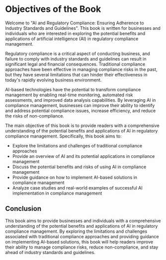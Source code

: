 Objectives of the Book
==================================================

Welcome to "AI and Regulatory Compliance: Ensuring Adherence to Industry Standards and Guidelines". This book is written for businesses and individuals who are interested in exploring the potential benefits and applications of artificial intelligence (AI) in regulatory compliance management.

Regulatory compliance is a critical aspect of conducting business, and failure to comply with industry standards and guidelines can result in significant legal and financial consequences. Traditional compliance approaches have been effective in managing compliance risks in the past, but they have several limitations that can hinder their effectiveness in today's rapidly evolving business environment.

AI-based technologies have the potential to transform compliance management by enabling real-time monitoring, automated risk assessments, and improved data analysis capabilities. By leveraging AI in compliance management, businesses can improve their ability to identify and address potential compliance issues, increase efficiency, and reduce the risks of non-compliance.

The main objective of this book is to provide readers with a comprehensive understanding of the potential benefits and applications of AI in regulatory compliance management. Specifically, this book aims to:

* Explore the limitations and challenges of traditional compliance approaches
* Provide an overview of AI and its potential applications in compliance management
* Discuss the potential benefits and risks of using AI in compliance management
* Provide guidance on how to implement AI-based solutions in compliance management
* Analyze case studies and real-world examples of successful AI implementation in compliance management

Conclusion
----------

This book aims to provide businesses and individuals with a comprehensive understanding of the potential benefits and applications of AI in regulatory compliance management. By exploring the limitations and challenges associated with traditional compliance approaches and providing guidance on implementing AI-based solutions, this book will help readers improve their ability to manage compliance risks, reduce non-compliance, and stay ahead of industry standards and guidelines.
